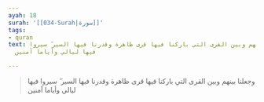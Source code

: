 ```yaml
---
ayah: 18
surah: '[[034-Surah|سورة]]'
tags:
- quran
text: وجعلنا بينهم وبين القرى التي باركنا فيها قرى ظاهرة وقدرنا فيها السير ۖ سيروا
  فيها ليالي وأياما آمنين

---
```

> وجعلنا بينهم وبين القرى التي باركنا فيها قرى ظاهرة وقدرنا فيها السير ۖ سيروا فيها ليالي وأياما آمنين
